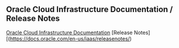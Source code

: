 ## Oracle Cloud Infrastructure Documentation / Release Notes
[Oracle Cloud Infrastructure Documentation](https://docs.oracle.com/en-us/iaas/Content/home.htm)
[Release Notes][(https://docs.oracle.com/en-us/iaas/releasenotes/)
